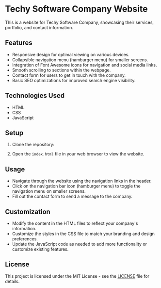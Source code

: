 # Techy Software Company Website

This is a website for Techy Software Company, showcasing their services, portfolio, and contact information.

## Features

- Responsive design for optimal viewing on various devices.
- Collapsible navigation menu (hamburger menu) for smaller screens.
- Integration of Font Awesome icons for navigation and social media links.
- Smooth scrolling to sections within the webpage.
- Contact form for users to get in touch with the company.
- Basic SEO optimizations for improved search engine visibility.

## Technologies Used

- HTML
- CSS
- JavaScript

## Setup

1. Clone the repository:


2. Open the `index.html` file in your web browser to view the website.

## Usage

- Navigate through the website using the navigation links in the header.
- Click on the navigation bar icon (hamburger menu) to toggle the navigation menu on smaller screens.
- Fill out the contact form to send a message to the company.

## Customization

- Modify the content in the HTML files to reflect your company's information.
- Customize the styles in the CSS file to match your branding and design preferences.
- Update the JavaScript code as needed to add more functionality or customize existing features.

## License

This project is licensed under the MIT License - see the [LICENSE](LICENSE) file for details.
